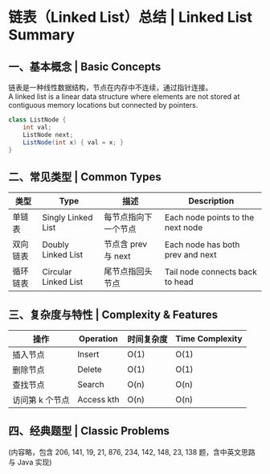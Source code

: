 # **链表（Linked List）总结 | Linked List Summary**

## 一、基本概念 | Basic Concepts
链表是一种线性数据结构，节点在内存中不连续，通过指针连接。  
A linked list is a linear data structure where elements are not stored at contiguous memory locations but connected by pointers.

```java
class ListNode {
    int val;
    ListNode next;
    ListNode(int x) { val = x; }
}
```

## 二、常见类型 | Common Types
| 类型 | Type | 描述 | Description |
|------|------|------|-------------|
| 单链表 | Singly Linked List | 每节点指向下一个节点 | Each node points to the next node |
| 双向链表 | Doubly Linked List | 节点含 prev 与 next | Each node has both prev and next |
| 循环链表 | Circular Linked List | 尾节点指回头节点 | Tail node connects back to head |

## 三、复杂度与特性 | Complexity & Features
| 操作 | Operation | 时间复杂度 | Time Complexity |
|------|------------|-------------|-----------------|
| 插入节点 | Insert | O(1) | O(1) |
| 删除节点 | Delete | O(1) | O(1) |
| 查找节点 | Search | O(n) | O(n) |
| 访问第 k 个节点 | Access kth | O(n) | O(n) |

## 四、经典题型 | Classic Problems
(内容略，包含 206, 141, 19, 21, 876, 234, 142, 148, 23, 138 题，含中英文思路与 Java 实现)